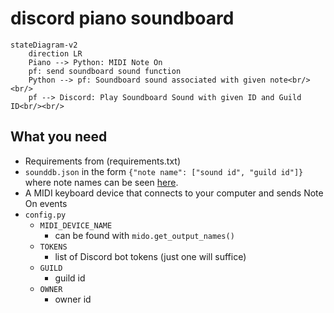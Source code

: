# discord piano soundboard

```mermaid
stateDiagram-v2
    direction LR
    Piano --> Python: MIDI Note On
    pf: send soundboard sound function
    Python --> pf: Soundboard sound associated with given note<br/><br/>
    pf --> Discord: Play Soundboard Sound with given ID and Guild ID<br/><br/>
```

## What you need
- Requirements from (requirements.txt)
- `sounddb.json` in the form `{"note name": ["sound id", "guild id"]}` where note names can be seen [here](https://github.com/mugman174/piano-soundboard/blob/db855f3ce11d6cf6d152fd5565ea88c2d0e10754/bot.py#L46-L51).
- A MIDI keyboard device that connects to your computer and sends Note On events
- `config.py`
    - `MIDI_DEVICE_NAME`
        - can be found with `mido.get_output_names()`
    - `TOKENS`
        - list of Discord bot tokens (just one will suffice)
    - `GUILD`
        - guild id
    - `OWNER`
        - owner id
